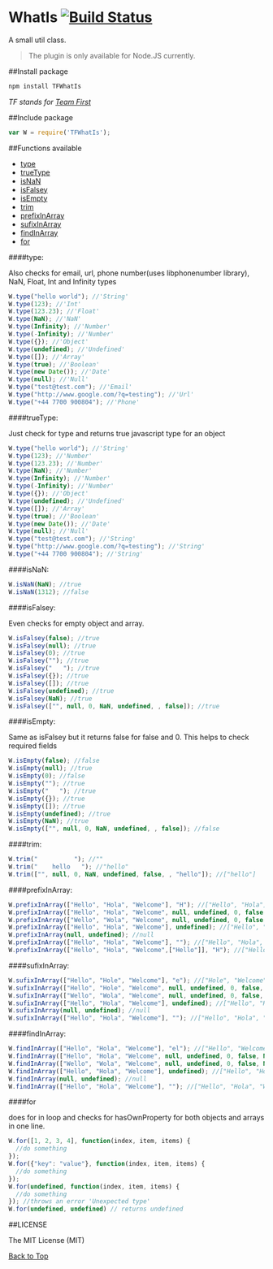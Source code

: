 # WhatIs [![Build Status](https://travis-ci.org/mithralaya/WhatIs.svg?branch=master)](https://travis-ci.org/mithralaya/WhatIs)
A small util class.

> The plugin is only available for Node.JS currently.

##Install package

```js
npm install TFWhatIs
```
*TF stands for [Team First](http://teamfirstapp.com)*

##Include package

```js
var W = require('TFWhatIs');
```

##Functions available
  - [type](#type)
  - [trueType](#trueType)
  - [isNaN](#isNaN)
  - [isFalsey](#isFalsey)
  - [isEmpty](#isEmpty)
  - [trim](#trim)
  - [prefixInArray](#prefixInArray)
  - [sufixInArray](#sufixInArray)
  - [findInArray](#findInArray)
  - [for](#for)

####type:

Also checks for email, url, phone number(uses libphonenumber library), NaN, Float, Int and Infinity  types

```js
W.type("hello world"); //'String'
W.type(123); //'Int'
W.type(123.23); //'Float'
W.type(NaN); //'NaN'
W.type(Infinity); //'Number'
W.type(-Infinity); //'Number'
W.type({}); //'Object'
W.type(undefined); //'Undefined'
W.type([]); //'Array'
W.type(true); //'Boolean'
W.type(new Date()); //'Date'
W.type(null); //'Null'
W.type("test@test.com"); //'Email'
W.type("http://www.google.com/?q=testing"); //'Url'
W.type("+44 7700 900804"); //'Phone'
```

####trueType:

Just check for type and returns true javascript type for an object

```js
W.type("hello world"); //'String'
W.type(123); //'Number'
W.type(123.23); //'Number'
W.type(NaN); //'Number'
W.type(Infinity); //'Number'
W.type(-Infinity); //'Number'
W.type({}); //'Object'
W.type(undefined); //'Undefined'
W.type([]); //'Array'
W.type(true); //'Boolean'
W.type(new Date()); //'Date'
W.type(null); //'Null'
W.type("test@test.com"); //'String'
W.type("http://www.google.com/?q=testing"); //'String'
W.type("+44 7700 900804"); //'String'
```

####isNaN:
```js
W.isNaN(NaN); //true
W.isNaN(1312); //false
```

####isFalsey:

Even checks for empty object and array.

```js
W.isFalsey(false); //true
W.isFalsey(null); //true
W.isFalsey(0); //true
W.isFalsey(""); //true
W.isFalsey("   "); //true
W.isFalsey({}); //true
W.isFalsey([]); //true
W.isFalsey(undefined); //true
W.isFalsey(NaN); //true
W.isFalsey(["", null, 0, NaN, undefined, , false]); //true
```

####isEmpty:

Same as isFalsey but it returns false for false and 0. This helps to check required fields

```js
W.isEmpty(false); //false
W.isEmpty(null); //true
W.isEmpty(0); //false
W.isEmpty(""); //true
W.isEmpty("   "); //true
W.isEmpty({}); //true
W.isEmpty([]); //true
W.isEmpty(undefined); //true
W.isEmpty(NaN); //true
W.isEmpty(["", null, 0, NaN, undefined, , false]); //false
```

####trim:
```js
W.trim("          "); //""
W.trim("    hello   "); //"hello"
W.trim(["", null, 0, NaN, undefined, false, , "hello"]); //["hello"]
```

####prefixInArray:
```js
W.prefixInArray(["Hello", "Hola", "Welcome"], "H"); //["Hello", "Hola"]
W.prefixInArray(["Hello", "Hola", "Welcome", null, undefined, 0, false, NaN], "H"); //["Hello", "Hola"]);
W.prefixInArray(["Wello", "Wola", "Welcome", null, undefined, 0, false, NaN], "H"); //[]
W.prefixInArray(["Hello", "Hola", "Welcome"], undefined); //["Hello", "Hola", "Welcome"]
W.prefixInArray(null, undefined); //null
W.prefixInArray(["Hello", "Hola", "Welcome"], ""); //["Hello", "Hola", "Welcome"]
W.prefixInArray(["Hello", "Hola", "Welcome",["Hello"]], "H"); //["Hello", "Hola"]
```

####sufixInArray:
```js
W.sufixInArray(["Hello", "Hole", "Welcome"], "e"); //["Hole", "Welcome"]
W.sufixInArray(["Hello", "Hole", "Welcome", null, undefined, 0, false, NaN], "e"); //["Hole", "Welcome"]
W.sufixInArray(["Wello", "Wola", "Welcome", null, undefined, 0, false, NaN], "H"); //[]
W.sufixInArray(["Hello", "Hola", "Welcome"], undefined); //["Hello", "Hola", "Welcome"]
W.sufixInArray(null, undefined); //null
W.sufixInArray(["Hello", "Hola", "Welcome"], ""); //["Hello", "Hola", "Welcome"]
```

####findInArray:
```js
W.findInArray(["Hello", "Hola", "Welcome"], "el"); //["Hello", "Welcome"]
W.findInArray(["Hello", "Hola", "Welcome", null, undefined, 0, false, NaN], "el"); //["Hello", "Welcome"]);
W.findInArray(["Wello", "Wola", "Welcome", null, undefined, 0, false, NaN], "z"); //[]
W.findInArray(["Hello", "Hola", "Welcome"], undefined); //["Hello", "Hola", "Welcome"]
W.findInArray(null, undefined); //null
W.findInArray(["Hello", "Hola", "Welcome"], ""); //["Hello", "Hola", "Welcome"]
```

####for

does for in loop and checks for hasOwnProperty for both objects and arrays in one line.

```js
W.for([1, 2, 3, 4], function(index, item, items) {
  //do something
});
W.for({"key": "value"}, function(index, item, items) {
  //do something
});
W.for(undefined, function(index, item, items) {
  //do something
}); //throws an error 'Unexpected type'
W.for(undefined, undefined) // returns undefined
```

##LICENSE

The MIT License (MIT)

[Back to Top](#whatis-)
